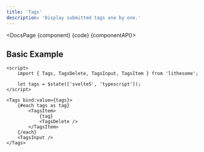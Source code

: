 ```yaml
---
title: 'Tags'
description: 'Display submitted tags one by one.'
---
```


<script>
	import {DocsPage} from '$site/index.ts';

	import componentAPI from './api';
	import {default as component} from './component.svelte';
	import {default as code} from './component.svelte?raw';
</script>

<DocsPage {component} {code} {componentAPI}>

## Basic Example

```svelte
<script>
	import { Tags, TagsDelete, TagsInput, TagsItem } from 'lithesome';

	let tags = $state(['svelte5', 'typescript']);
</script>

<Tags bind:value={tags}>
	{#each tags as tag}
		<TagsItem>
			{tag}
			<TagsDelete />
		</TagsItem>
	{/each}
	<TagsInput />
</Tags>
```

</DocsPage>
